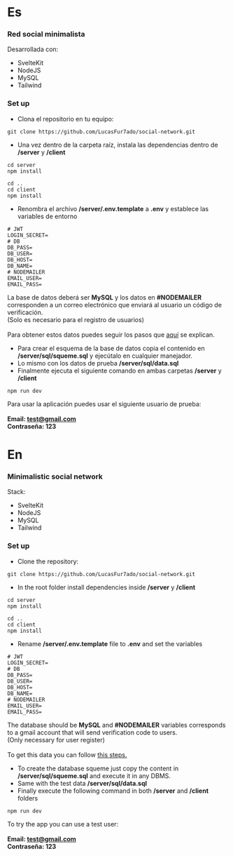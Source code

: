 # Es 
### Red social minimalista 
Desarrollada con:
- SvelteKit
- NodeJS
- MySQL
- Tailwind

### Set up
- Clona el repositorio en tu equipo:

~~~
git clone https://github.com/LucasFur7ado/social-network.git
~~~
- Una vez dentro de la carpeta raíz, instala las dependencias dentro de **/server** y **/client**

~~~
cd server
npm install 
~~~
~~~
cd ..
cd client
npm install
~~~
- Renombra el archivo **/server/.env.template** a **.env** y establece las variables de entorno

~~~
# JWT 
LOGIN_SECRET=
# DB
DB_PASS=
DB_USER=
DB_HOST=
DB_NAME=
# NODEMAILER 
EMAIL_USER=
EMAIL_PASS=
~~~
La base de datos deberá ser **MySQL** y los datos en **#NODEMAILER** corresponden a un correo electrónico que enviará al usuario un código de verificación. <br/>
(Solo es necesario para el registro de usuarios) <br/><br/>
Para obtener estos datos puedes seguir los pasos que [aquí](https://support.google.com/mail/answer/185833?hl=es-419) se explican.
- Para crear el esquema de la base de datos copia el contenido en **/server/sql/squeme.sql** y ejecútalo en cualquier manejador.
- Lo mismo con los datos de prueba **/server/sql/data.sql**
- Finalmente ejecuta el siguiente comando en ambas carpetas **/server** y **/client**

~~~
npm run dev
~~~
Para usar la aplicación puedes usar el siguiente usuario de prueba: <br/><br/> 
**Email: test@gmail.com<br/>**
**Contraseña: 123**


# En
### Minimalistic social network 
Stack:
- SvelteKit
- NodeJS
- MySQL
- Tailwind

### Set up
- Clone the repository:

~~~
git clone https://github.com/LucasFur7ado/social-network.git
~~~
- In the root folder install dependencies inside **/server** y **/client**

~~~
cd server
npm install 
~~~
~~~
cd ..
cd client
npm install
~~~
- Rename **/server/.env.template** file to **.env** and set the variables

~~~
# JWT 
LOGIN_SECRET=
# DB
DB_PASS=
DB_USER=
DB_HOST=
DB_NAME=
# NODEMAILER 
EMAIL_USER=
EMAIL_PASS=
~~~
The database should be **MySQL** and **#NODEMAILER** variables corresponds to a gmail account that will send verification code to users. <br/>
(Only necessary for user register) <br/><br/>
To get this data you can follow [this steps.](https://support.google.com/mail/answer/185833?hl=es-419)
- To create the database squeme just copy the content in **/server/sql/squeme.sql** and execute it in any DBMS.
- Same with the test data **/server/sql/data.sql**
- Finally execute the following command in both **/server** and **/client** folders

~~~
npm run dev
~~~
To try the app you can use a test user: <br/><br/> 
**Email: test@gmail.com<br/>**
**Contraseña: 123**